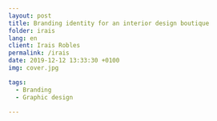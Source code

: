 ```yaml
---
layout: post
title: Branding identity for an interior design boutique
folder: irais
lang: en
client: Irais Robles
permalink: /irais
date: 2019-12-12 13:33:30 +0100
img: cover.jpg

tags:
  - Branding
  - Graphic design

---
```


